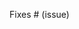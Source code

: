 <!-- Thank you!
Please read the contributing guidelines: https://github.com/codingben/maple-fighters/blob/develop/CONTRIBUTING.md
-->

Fixes # (issue)
